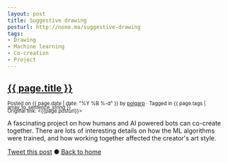 ```yaml
---
layout: post
title: Suggestive drawing
posturl: http://nono.ma/suggestive-drawing
tags:
- Drawing
- Machine learning
- Co-creation
- Project
---
```


<a href={{page.posturl}}><h2>{{ page.title }}</h2></a>
<span style="font-size: 0.8em; line-height: 0.8em">Posted on {{ page.date | date: "%Y %B %-d" }} by <a href="https://twitter.com/polgarp">polgarp</a> &middot; Tagged in {{ page.tags | array_to_sentence_string }}</span>  
<span style="font-size: 0.8em; line-height: 0.8em">Original link: <{{page.posturl}}></span>

A fascinating project on how humans and AI powered bots can co-create together. There are lots of interesting details on how the ML algorithms were trained, and how working together affected the creator's art style.

<!--more-->
<a href="http://twitter.com/share?text={{page.title}}&url={{site.site_baseurl}}{{page.url}}&via=polgarp" target="_blank">Tweet this post</a> &#x25cf; <a href="{{ site.baseurl }}">Back to home</a>
